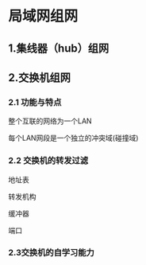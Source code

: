 # 局域网组网



## 1.集线器（hub）组网



## 2.交换机组网

### 2.1 功能与特点

整个互联的网络为一个LAN 

每个LAN网段是一个独立的冲突域(碰撞域)

### 2.2 交换机的转发过滤

地址表

转发机构

缓冲器

端口

### 2.3交换机的自学习能力